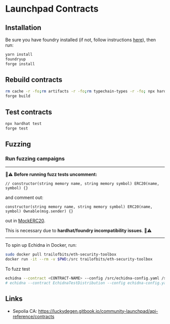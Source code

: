 # Launchpad Contracts

## Installation

Be sure you have foundry installed (if not, follow instructions [here](https://book.getfoundry.sh/getting-started/installation)), then run:

```bash
yarn install
foundryup
forge install
```

## Rebuild contracts

```bash
rm cache -r -fo;rm artifacts -r -fo;rm typechain-types -r -fo; npx hardhat compile
forge build
```

## Test contracts

```bash
npx hardhat test
forge test
```

## Fuzzing

### Run fuzzing campaigns

---

📢⚠️ **Before running fuzz tests uncomment:**

```solidity
// constructor(string memory name, string memory symbol) ERC20(name, symbol) {}
```

and comment out:

```solidity
constructor(string memory name, string memory symbol) ERC20(name, symbol) Ownable(msg.sender) {}
```

out in [MockERC20](./contracts/echidna/MockERC20.sol).

This is necessary due to **hardhat/foundry incompatibility issues**. 📢⚠️

---

To spin up Echidna in Docker, run:

```bash
sudo docker pull trailofbits/eth-security-toolbox
docker run -it --rm -v $PWD:/src trailofbits/eth-security-toolbox
```

To fuzz test

```bash
echidna --contract <CONTRACT-NAME> --config /src/echidna-config.yaml /src/contracts/echidna/<CONTRACT-NAME>.sol
# echidna --contract EchidnaTestDistribution --config echidna-config.yaml contracts/echidna/EchidnaTestDistribution.sol
```

## Links

- Sepolia CA: https://luckydegen.gitbook.io/community-launchpad/api-reference/contracts
